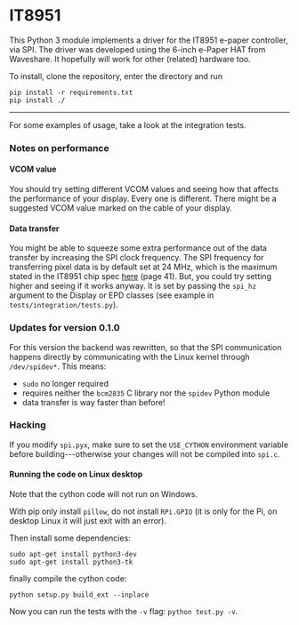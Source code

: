 # IT8951

This Python 3 module implements a driver for the IT8951 e-paper controller, via SPI.
The driver was developed using the 6-inch e-Paper HAT from Waveshare. It hopefully will work for
other (related) hardware too.

To install, clone the repository, enter the directory and run
```
pip install -r requirements.txt
pip install ./
```

---

For some examples of usage, take a look at the integration tests.

### Notes on performance

#### VCOM value

You should try setting different VCOM values and seeing how that affects the performance of your display. Every
one is different. There might be a suggested VCOM value marked on the cable of your display.

#### Data transfer

You might be able to squeeze some extra performance out of the data transfer by increasing the SPI
clock frequency.
The SPI frequency for transferring pixel data is by default set at 24 MHz, which is the maximum
stated in the IT8951 chip spec [here](https://www.waveshare.com/w/upload/1/18/IT8951_D_V0.2.4.3_20170728.pdf)
(page 41).
But, you could try setting higher and seeing if it works anyway.
It is set by passing the `spi_hz` argument to the Display or EPD classes (see example in `tests/integration/tests.py`).

### Updates for version 0.1.0

For this version the backend was rewritten, so that the SPI communication happens directly
by communicating with the Linux kernel through `/dev/spidev*`. This means:

 - `sudo` no longer required
 - requires neither the `bcm2835` C library nor the `spidev` Python module
 - data transfer is way faster than before!

### Hacking

If you modify `spi.pyx`, make sure to set the `USE_CYTHON` environment variable before building---otherwise your
changes will not be compiled into `spi.c`.

#### Running the code on Linux desktop

Note that the cython code will not run on Windows.    

With pip only install `pillow`, do not install `RPi.GPIO` (it is only for the Pi, on desktop Linux it will just exit with an error).

Then install some dependencies:

```
sudo apt-get install python3-dev
sudo apt-get install python3-tk
```

finally compile the cython code:

```
python setup.py build_ext --inplace
```

Now you can run the tests with the `-v` flag: `python test.py -v`.

